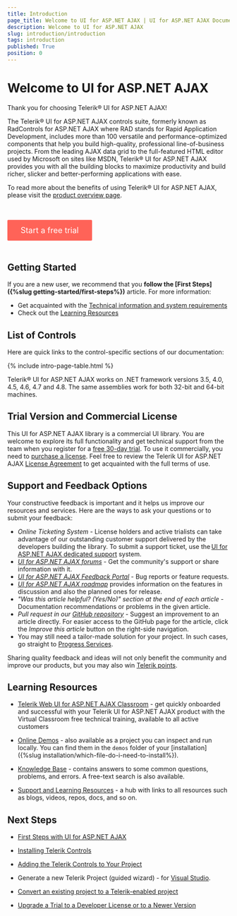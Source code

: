 ```yaml
---
title: Introduction
page_title: Welcome to UI for ASP.NET AJAX | UI for ASP.NET AJAX Documentation
description: Welcome to UI for ASP.NET AJAX
slug: introduction/introduction
tags: introduction
published: True
position: 0
---
```


# Welcome to UI for ASP.NET AJAX


Thank you for choosing Telerik® UI for ASP.NET AJAX!

The Telerik® UI for ASP.NET AJAX controls suite, formerly known as RadControls for ASP.NET AJAX where RAD stands for Rapid Application Development, includes more than 100 versatile and performance-optimized components that help you build high-quality, professional line-of-business projects. From the leading AJAX data grid to the full-featured HTML editor used by Microsoft on sites like MSDN, Telerik® UI for ASP.NET AJAX provides you with all the building blocks to maximize productivity and build richer, slicker and better-performing applications with ease.

To read more about the benefits of using Telerik® UI for ASP.NET AJAX, please visit the [product overview page](https://www.telerik.com/products/aspnet-ajax.aspx).

<div id="cta-placeholder" class="justify-content-center text-center try-button">
    <a class="button" href="https://www.telerik.com/download-trial-file/v2-b/ui-for-asp.net-ajax" target="_blank">Start a free trial</a>
</div>

<style>
.try-button {
    margin-top: 3rem;
    margin-bottom: 3rem;
}
.try-button .button {
    display: inline-block;
    font-size: 18px;
    color: #ffffff;
    background-color: #ff6358;
    border-radius: 2px;
    transition: color .2s ease,background-color .2s ease;
    text-decoration: none;
    padding: 10px 30px 10px 30px;
    line-height: 1.5em;
    height: auto;
}

.try-button .button:hover {
    color: #ffffff;
    background-color: #e74b3c;
}
</style>

## Getting Started

If you are a new user, we recommend that you **follow the [First Steps]({%slug getting-started/first-steps%})** article. For more information:

* Get acquainted with the [Technical information and system requirements](https://docs.telerik.com/devtools/aspnet-ajax/general-information/technical-information)
* Check out the [Learning Resources](#learning-resources)


## List of Controls

Here are quick links to the control-specific sections of our documentation:

{% include intro-page-table.html %}
<!-- 
* [AjaxLoadingPanel]({%slug ajaxloadingpanel/overview%})

* [AjaxManager]({%slug ajaxmanager/overview%})

* [AjaxPanel]({%slug ajaxpanel/overview%})

* [Async Upload]({%slug asyncupload/overview%})

* [AutoCompleteBox]({%slug autocompletebox/overview%})

* [Barcode]({%slug barcode/overview%})

* [Button]({%slug button/telerik's-asp.net-button-overview%})

* [BinaryImage]({%slug controls/radbinaryimage%})

* [Calendar]({%slug calendar/overview%})

* [Captcha]({%slug captcha/overview%})

* [Chart (HTML5)]({%slug htmlchart/overview%})

* [Chat]({%slug chat/overview%})

* [CheckBox]({%slug checkbox/overview%})

* [CheckBoxList]({%slug checkboxlist/overview%})

* [ClientDataSource]({%slug clientdatasource/overview%})

* [Client Export Manager]({%slug clientexportmanager/overview%})

* [Cloud Upload]({%slug cloudupload/overview%})

* [Color Picker]({%slug colorpicker/overview%})

* [ComboBox]({%slug combobox/overview%})

* [Compression]({%slug controls/radcompression%})

* [Data Form]({%slug dataform/overview%})

* [Data Pager]({%slug datapager/overview%})

* [Date Input]({%slug raddateinput/overview%})

* [Date Picker]({%slug datepicker/overview%})

* [DateTime Picker]({%slug datetimepicker/overview%})

* [Diagram]({%slug diagram/overview%})

* [Dock]({%slug dock/overview%})

* [DropDownList]({%slug dropdownlist/overview%})

* [DropDownTree]({%slug dropdowntree/overview%})

* [Editor]({%slug editor/overview%})

* [File Explorer]({%slug fileexplorer/overview%})

* [Filter]({%slug filter/overview%})

* [Form Decorator]({%slug formdecorator/overview%})

* [Gantt]({%slug gantt/overview%})

* [Gauge]({%slug gauge/overview%})

* [Grid]({%slug grid/overview%})

* [Image Editor]({%slug imageeditor/overview%})

* [Image Gallery]({%slug imagegallery/overview%})

* [ImageButton]({%slug imagebutton/overview%})

* [Input Manager]({%slug radinputmanager/overview%})

* [Label]({%slug label/overview%})

* [LightBox]({%slug lightbox/overview%})

* [LinkButton]({%slug linkbutton/overview%})

* [ListBox]({%slug listbox/overview%})

* [ListView]({%slug listview/overview%})

* [Map]({%slug map/overview%})

* [Masked Textbox]({%slug radmaskedtextbox/overview%})

* [Media Player]({%slug mediaplayer/overview%})

* [Menu]({%slug menu/overview%})

* [MonthYear Picker]({%slug monthyearpicker/overview%})

* [Navigation]({%slug navigation/overview%})

* [Notification]({%slug notification/overview%})

* [Numeric Textbox]({%slug numerictextbox/overview%})

* [OData DataSource]({%slug odatadatasource/overview%})

* [Org Chart]({%slug orgchart/overview/overview%})

* [Page Layout]({%slug pagelayout/overview%})

* [PanelBar]({%slug panelbar/overview/overview%})

* [PdfProcessing]({%slug radpdfprocessing-overview%})

* [Persistence Framework]({%slug persistenceframework/overview%})

* [Pivot Grid]({%slug pivotgrid/overview%})

* [Progress Area]({%slug progressarea/overview%})

* [Progress Bar]({%slug progressbar/overview%})

* [PushButton]({%slug pushbutton/overview%})

* [RadioButtonList]({%slug radiobuttonlist/overview%})

* [Rating]({%slug rating/overview%})

* [RibbonBar]({%slug ribbonbar/overview%})

* [Rotator]({%slug rotator/overview%})

* [Scheduler]({%slug scheduler/overview%})

* [Script Manager]({%slug scriptmanager/overview%})

* [SearchBox]({%slug searchbox/overview%})

* [SiteMap]({%slug sitemap/overview%})

* [Skin Manager]({%slug controls/radskinmanager%})

* [Slider]({%slug slider/overview%})

* [Social Share]({%slug socialshare/overview%})

* [Spell]({%slug spell/overview%})

* [Splitter]({%slug splitter/overview%})

* [SpreadProcessing]({%slug radspreadprocessing-overview%})

* [Spreadsheet]({%slug spreadsheet/overview%})

* [SpreadStreamProcessing]({%slug spreadstreamprocessing-overview%})

* [StyleSheet Manager]({%slug stylesheetmanager/overview%})

* [Tab Strip]({%slug tabstrip/overview%})

* [Tag Cloud]({%slug tagcloud/overview%})

* [Textbox]({%slug radtextbox/overview%})

* [TileList]({%slug tilelist/overview%})

* [ToggleButton]({%slug togglebutton/overview%})

* [ToolBar]({%slug toolbar/overview%})

* [ToolTip]({%slug tooltip/overview%})

* [TreeList]({%slug treelist/overview%})

* [TreeMap]({%slug treemap/overview%})

* [TreeView]({%slug treeview/overview%})

* [Window]({%slug window/overview%})

* [Wizard]({%slug wizard/overview%})

* [WordsProcessing]({%slug radwordsprocessing-overview%})

* [XmlHttpPanel]({%slug xmlhttppanel/overview%})

* [Zip Library]({%slug radziplibrary-overview%}) -->


Telerik® UI for ASP.NET AJAX works on .NET framework versions 3.5, 4.0, 4.5, 4.6, 4.7 and 4.8. The same assemblies work for both 32-bit and 64-bit machines.


## Trial Version and Commercial License

This UI for ASP.NET AJAX library is a commercial UI library. You are welcome to explore its full functionality and get technical support from the team when you register for a <a href="https://www.telerik.com/download-trial-file/v2-b/ui-for-asp.net-ajax">free 30-day trial</a>. To use it commercially, you need to <a href="https://www.telerik.com/purchase/individual/aspnet-ajax.aspx" target="_blank">purchase a license</a>. Feel free to review the Telerik UI for ASP.NET AJAX <a href="https://www.telerik.com/purchase/license-agreement/aspnet-ajax" target="_blank">License Agreement</a> to get acquainted with the full terms of use.

## Support and Feedback Options

Your constructive feedback is important and it helps us improve our resources and services. Here are the ways to ask your questions or to submit your feedback:

* *Online Ticketing System* - License holders and active trialists can take advantage of our outstanding customer support delivered by the developers building the library. To submit a support ticket, use the [UI for ASP.NET AJAX dedicated support](https://www.telerik.com/account/support-tickets) system.
* *[UI for ASP.NET AJAX forums](https://www.telerik.com/forums/aspnet-ajax)* - Get the community's support or share information with it.
* *[UI for ASP.NET AJAX Feedback Portal](https://feedback.telerik.com/aspnet-ajax)* - Bug reports or feature requests.
* *[UI for ASP.NET AJAX roadmap](https://www.telerik.com/support/whats-new/aspnet-ajax/roadmap)* provides information on the features in discussion and also the planned ones for release.
* *"Was this article helpful? (Yes/No)" section at the end of each article* - Documentation recommendations or problems in the given article.
* *Pull request in our [GitHub repository](https://github.com/telerik/ajax-docs)* - Suggest an improvement to an article directly. For easier access to the GitHub page for the article, click the *Improve this article* button on the right-side navigation.
* You may still need a tailor-made solution for your project. In such cases, go straight to [Progress Services](https://www.progress.com/services).

Sharing quality feedback and ideas will not only benefit the community and improve our products, but you may also win [Telerik points](https://www.telerik.com/community/telerik-points).

## Learning Resources

* [Telerik Web UI for ASP.NET AJAX Classroom](https://learn.telerik.com/) - get quickly onboarded and successful with your Telerik UI for ASP.NET AJAX product with the Virtual Classroom free technical training, available to all active customers

* [Online Demos](https://demos.telerik.com/aspnet-ajax) - also available as a project you can inspect and run locally. You can find them in the `demos` folder of your [installation]({%slug installation/which-file-do-i-need-to-install%}).

* [Knowledge Base](https://docs.telerik.com/devtools/aspnet-ajax/knowledge-base) - contains answers to some common questions, problems, and errors. A free-text search is also available.

* [Support and Learning Resources](https://www.telerik.com/support/aspnet-ajax) - a hub with links to all resources such as blogs, videos, repos, docs, and so on.


## Next Steps

* [First Steps with UI for ASP.NET AJAX](https://docs.telerik.com/devtools/aspnet-ajax/getting-started/first-steps)

* [Installing Telerik Controls](https://docs.telerik.com/devtools/aspnet-ajax/installation/which-file-do-i-need-to-install)

* [Adding the Telerik Controls to Your Project](https://docs.telerik.com/devtools/aspnet-ajax/general-information/adding-the-telerik-controls-to-your-project)

* Generate a new Telerik Project (guided wizard) - for  [Visual Studio](https://docs.telerik.com/devtools/aspnet-ajax/general-information/integration-with-visual-studio/visual-studio-extensions/creation-and-configuration-wizard).

* [Convert an existing project to a Telerik-enabled project](https://docs.telerik.com/devtools/aspnet-ajax/general-information/integration-with-visual-studio/visual-studio-extensions/convert-project)

* [Upgrade a Trial to a Developer License or to a Newer Version](https://docs.telerik.com/devtools/aspnet-ajax/installation/upgrading-instructions/upgrading-a-trial-to-a-developer-license-or-to-a-newer-version)


